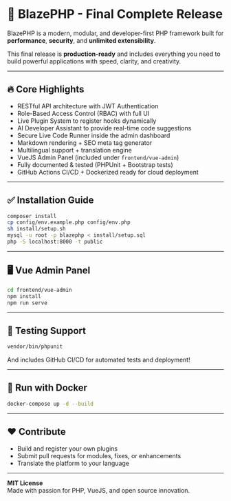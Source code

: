 # 🚀 BlazePHP - Final Complete Release

BlazePHP is a modern, modular, and developer-first PHP framework built for **performance**, **security**, and **unlimited extensibility**.

This final release is **production-ready** and includes everything you need to build powerful applications with speed, clarity, and creativity.

---

## 🔥 Core Highlights
- RESTful API architecture with JWT Authentication
- Role-Based Access Control (RBAC) with full UI
- Live Plugin System to register hooks dynamically
- AI Developer Assistant to provide real-time code suggestions
- Secure Live Code Runner inside the admin dashboard
- Markdown rendering + SEO meta tag generator
- Multilingual support + translation engine
- VueJS Admin Panel (included under `frontend/vue-admin`)
- Fully documented & tested (PHPUnit + Bootstrap tests)
- GitHub Actions CI/CD + Dockerized ready for cloud deployment

---

## ✅ Installation Guide

```bash
composer install
cp config/env.example.php config/env.php
sh install/setup.sh
mysql -u root -p blazephp < install/setup.sql
php -S localhost:8000 -t public
```

---

## 🖥 Vue Admin Panel

```bash
cd frontend/vue-admin
npm install
npm run serve
```

---

## 🧪 Testing Support

```bash
vendor/bin/phpunit
```

And includes GitHub CI/CD for automated tests and deployment!

---

## 🐳 Run with Docker

```bash
docker-compose up -d --build
```

---

## ❤️ Contribute

- Build and register your own plugins
- Submit pull requests for modules, fixes, or enhancements
- Translate the platform to your language

---

**MIT License**  
Made with passion for PHP, VueJS, and open source innovation.

